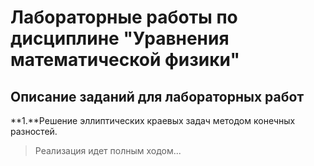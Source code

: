 # Лабораторные работы по дисциплине "Уравнения математической физики" #
## Описание заданий для лабораторных работ ##

**1.**Решение эллиптических краевых задач методом конечных разностей.
>Реализация идет полным ходом...